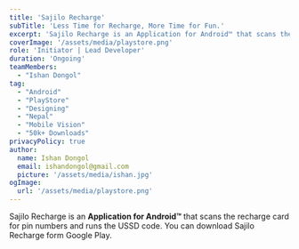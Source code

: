 ```yaml
---
title: 'Sajilo Recharge'
subTitle: 'Less Time for Recharge, More Time for Fun.'
excerpt: 'Sajilo Recharge is an Application for Android™ that scans the recharge card for pin numbers and runs the USSD code. You can download Sajilo Recharge form Google Play.'
coverImage: '/assets/media/playstore.png'
role: 'Initiator | Lead Developer'
duration: 'Ongoing'
teamMembers:
  - "Ishan Dongol"
tag:
  - "Android"
  - "PlayStore"
  - "Designing"
  - "Nepal"
  - "Mobile Vision"
  - "50k+ Downloads"
privacyPolicy: true
author:
  name: Ishan Dongol
  email: ishandongol@gmail.com
  picture: '/assets/media/ishan.jpg'
ogImage:
  url: '/assets/media/playstore.png'
---
```


Sajilo Recharge is an **Application for Android™** that scans the recharge card for pin numbers and runs the USSD code. You can download Sajilo Recharge form Google Play.

